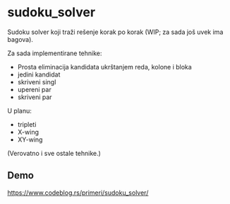 # sudoku_solver

Sudoku solver koji traži rešenje korak po korak (WIP; za sada još uvek ima bagova).

Za sada implementirane tehnike:

- Prosta eliminacija kandidata ukrštanjem reda, kolone i bloka
- jedini kandidat
- skriveni singl
- upereni par
- skriveni par

U planu:

- tripleti
- X-wing
- XY-wing

(Verovatno i sve ostale tehnike.)

## Demo

https://www.codeblog.rs/primeri/sudoku_solver/
